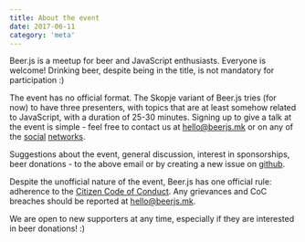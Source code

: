```yaml
---
title: About the event
date: 2017-06-11
category: 'meta'
---
```


Beer.js is a meetup for beer and JavaScript enthusiasts. Everyone is welcome! Drinking beer, despite being in the title,
is not mandatory for participation :)

The event has no official format. The Skopje variant of Beer.js tries (for now) to have three presenters, with topics
that are at least somehow related to JavaScript, with a duration of 25-30 minutes. Signing up to give a talk at the
event is simple - feel free to contact us at [hello@beerjs.mk](mailto:hello@beerjs.mk) or on any of the
[social](https://twitter.com/BeerjsSk) [networks](https://www.facebook.com/beerjsskopje).

Suggestions about the event, general discussion, interest in sponsorships, beer donations - to the above email or by
creating a new issue on [github](https://github.com/beerjs/skopje).

Despite the unofficial nature of the event, Beer.js has one official rule: adherence to the
[Citizen Code of Conduct](http://citizencodeofconduct.org/). Any grievances and CoC breaches should be reported at
[hello@beerjs.mk](mailto:hello@beerjs.mk).

We are open to new supporters at any time, especially if they are interested in beer donations! :)

